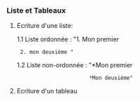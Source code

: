 ### Liste et Tableaux

1. Ecriture d'une liste:

	1.1 Liste ordonnée : 
		"1. Mon premier

		2. mon deuxième "

	1.2 Liste non-ordonnée : "*Mon premier

							  *Mon deuxième"

2. Ecriture d'un tableau

